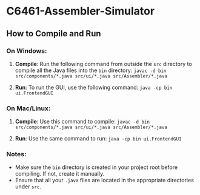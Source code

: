 # C6461-Assembler-Simulator

## How to Compile and Run

### On Windows:
1. **Compile**:
   Run the following command from outside the `src` directory to compile all the Java files into the `bin` directory: `javac -d bin src/components/*.java src/ui/*.java src/Assembler/*.java`

2. **Run**:
To run the GUI, use the following command: `java -cp bin ui.FrontendGUI`

### On Mac/Linux:
1. **Compile**:
Use this command to compile: `javac -d bin src/components/*.java src/ui/*.java src/Assembler/*.java`

2. **Run**:
Use the same command to run: `java -cp bin ui.FrontendGUI`

### Notes:
- Make sure the `bin` directory is created in your project root before compiling. If not, create it manually.
- Ensure that all your `.java` files are located in the appropriate directories under `src`.